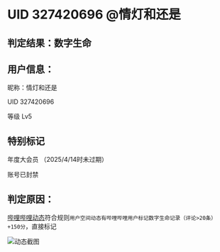 # UID 327420696 @情灯和还是

## 判定结果：数字生命

## 用户信息：

昵称：情灯和还是

UID 327420696

等级 Lv5

## 特别标记 

年度大会员 （2025/4/14时未过期）

账号已封禁

## 判定原因：

[哔哩哔哩动态](https://www.bilibili.com/opus/348060473177696851)符合规则`用户空间动态有哔哩哔哩用户标记数字生命记录（评论>20条） +150分`，直接标记

![动态截图](https://i.072333.xyz/file/AgACAgEAAyEGAASMaMWHAAJY4mf80yhOkKRmXNvJ7TaICKmHM1WNAAIUrzEb2JDoRzjHB_-7POHBAQADAgADdwADNgQ.png)